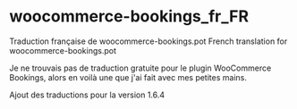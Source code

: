 woocommerce-bookings_fr_FR
==========================

Traduction française de woocommerce-bookings.pot
French translation for woocommerce-bookings.pot

Je ne trouvais pas de traduction gratuite pour le plugin WooCommerce Bookings, alors en voilà une que j'ai fait avec mes petites mains.

Ajout des traductions pour la version 1.6.4